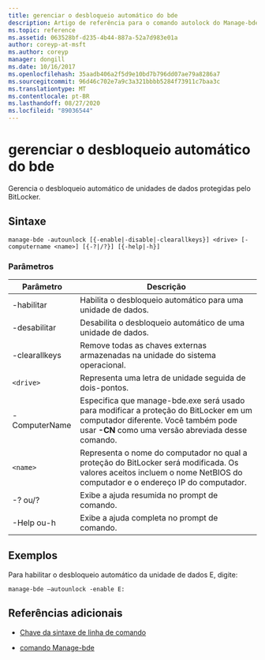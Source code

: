```yaml
---
title: gerenciar o desbloqueio automático do bde
description: Artigo de referência para o comando autolock do Manage-bde, que gerencia o desbloqueio automático de unidades de dados protegidas pelo BitLocker.
ms.topic: reference
ms.assetid: 063528bf-d235-4b44-887a-52a7d983e01a
author: coreyp-at-msft
ms.author: coreyp
manager: dongill
ms.date: 10/16/2017
ms.openlocfilehash: 35aadb406a2f5d9e10bd7b796dd07ae79a8286a7
ms.sourcegitcommit: 96d46c702e7a9c3a321bbbb5284f73911c7baa3c
ms.translationtype: MT
ms.contentlocale: pt-BR
ms.lasthandoff: 08/27/2020
ms.locfileid: "89036544"
---
```

# <a name="manage-bde-autounlock"></a>gerenciar o desbloqueio automático do bde

Gerencia o desbloqueio automático de unidades de dados protegidas pelo BitLocker.

## <a name="syntax"></a>Sintaxe

```
manage-bde -autounlock [{-enable|-disable|-clearallkeys}] <drive> [-computername <name>] [{-?|/?}] [{-help|-h}]
```

### <a name="parameters"></a>Parâmetros

| Parâmetro | Descrição |
| --------- | ----------- |
| -habilitar | Habilita o desbloqueio automático para uma unidade de dados. |
| -desabilitar | Desabilita o desbloqueio automático de uma unidade de dados. |
| -clearallkeys | Remove todas as chaves externas armazenadas na unidade do sistema operacional. |
| `<drive>` | Representa uma letra de unidade seguida de dois-pontos. |
| -ComputerName | Especifica que manage-bde.exe será usado para modificar a proteção do BitLocker em um computador diferente. Você também pode usar **-CN** como uma versão abreviada desse comando. |
| `<name>` | Representa o nome do computador no qual a proteção do BitLocker será modificada. Os valores aceitos incluem o nome NetBIOS do computador e o endereço IP do computador. |
| -? ou/? | Exibe a ajuda resumida no prompt de comando. |
| -Help ou-h | Exibe a ajuda completa no prompt de comando. |

## <a name="examples"></a>Exemplos

Para habilitar o desbloqueio automático da unidade de dados E, digite:

```
manage-bde –autounlock -enable E:
```

## <a name="additional-references"></a>Referências adicionais

- [Chave da sintaxe de linha de comando](command-line-syntax-key.md)

- [comando Manage-bde](manage-bde.md)